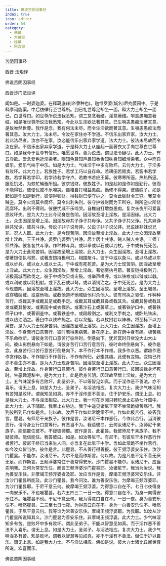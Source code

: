 ```yaml
---
title: 佛说苦阴因事经
index: true
icon: editor
order: 54
category:
  - 佛藏
  - 大藏经
  - 经藏
  - 阿含部
---
```


  苦阴因事经  

西晋 法炬译  

佛说苦阴因事经  

西晋沙门法炬译  

闻如是。一时婆迦婆。在释羁底(刹帝隶种也)。迦惟罗婆(城名)尼拘蒌园中。于是释摩诃能渠。中后彷徉行至世尊所。到已礼世尊足却坐一面。释大力士却坐一面已。白世尊曰。如世尊所说法我悉知。谓三意念著结。淫意著结。嗔恚愚痴意著结。如是唯世尊所说法我悉知。今此以生淫欲法著其意。已生嗔恚愚痴法著其意。是故唯然世尊。我作是念。我有何法未尽。而令生淫欲而著其意。生嗔恚愚痴法而著其意。汝大力士。法未尽。令汝在家住亦不学道。不信乐出家弃家。汝大力士。若此法尽者。汝亦不在家。汝必能信乐出家弃家学道。法大力士。彼法未尽故而令汝在家。不信乐出家弃家学道。于是释大力士从座起一面著衣叉手向世尊白世尊曰。如是我今于世尊有信乐。唯愿世尊。善为说法。谓见法令疑尽。此大力士。有五淫欲。爱念爱色近淫染著。眼知色耳知声鼻知香舌知味身知细滑染著。众中而自娱乐。爱乐气味于中乐。如是大力士。气味淫于中多有败坏。云何大力士。于淫多有败坏。此大力士。若族姓子。若学工巧以自存命。若耕田若贩卖。若客书若学数。若学算若学印。若学诗若学守卢。若教书若应王募。彼寒寒所逼。热热所逼。服忍饥渴。为蚊虻蝇蚤所蛆。彼求钱财。彼族姓子。如是起如是作如是勤行。彼而不能得钱。彼便忧戚不乐啼哭。自椎自打增益愚痴。勤修不得果。彼族姓子。如是起如是作如是勤行。彼便得钱财。得钱财已便守护之。莫令此钱财令王夺。我莫令贼盗。莫令火烧莫令腐坏。莫令出利失利。彼守护钱财而为王所夺。贼所盗火所烧而腐坏。出利不得利。彼便忧戚不乐啼哭。自椎自打增益愚痴。复次长夜所可爱喜悉败坏失。是为大力士此今现身是苦阴。因淫故至增上淫故。是淫因缘。此大力士。众生因淫至增上淫。因淫故母共子诤子共母诤。父共子诤子共父诤。兄共妹诤妹共兄诤。彼共斗诤。母说子非子说母非。父说子非子说父非。兄说妹非妹说兄非。况人人耶。此大力士。是今现苦阴。因淫故至增上淫故。此大力士众因淫故至增上淫故。王王共诤。婆罗门婆罗门共诤。居士居士共诤。贼人贼人共诤。工师工师共诤。彼各各共斗诤。作种种斗具。或以拳或以石或以刀杖。于中或有死死苦。是为大力士此现苦阴。因淫故至增上淫故。此大力士。众生因淫故。至增上淫故。便著铠便执弓箭。或著皮铠持极利刀。相围聚斗。彼于中或以象斗。或以马或以车或以步兵。或以女人或以士夫。于中或有死死苦。是为大力士现苦阴。因淫故至增上淫故。此大力士。众生因淫故。至增上淫故。著铠至执弓箭。著皮铠持极利刀。诣极高城而欲伐之。彼于中或吹贝或击鼓。或举声唤呼。或以铁椎或以钺或以戟。或以利轮或以箭相射。或下乱石或以弩。或以消铜注之。于中死死苦。是为大力士今现苦阴。因淫故至增上淫故。此大力士。众生因淫故。至增上淫故。至王城邑。或穿墙破藏。或盗他物。或截他道坏他城破他村杀他人。彼有司执之驱使。作种种苦行。或截其手或截其足或截手足。或截其耳或截其鼻或截其舌。或截其髻或截其发或截其髻发。或著函中或衣戮杀。或著沙石上或著草上。或著铁驴口中。或著铁师子口中。或著铜釜中。或著铁釜中。或段段割之。或利叉手刺之。或卧热铁床。或以热油洒之。著臼中以铁杵捣之。若以龙蛆。若以杖挝若以棒棒。将至标下以刀枭首。是为大力士现身苦阴。因淫故至增上淫故。此大力士。众生因淫故。至增上淫故。作身苦行口意苦行。彼时若得患病苦。卧在座上。卧在荫中身有痛。极苦痛不乐命欲断。谓彼身苦行口意苦行彼终时。倒悬向下。犹若冥时日欲没大山大山间。彼山影倒悬向下如是。谓彼身苦行口苦行意苦行。彼时命终倒悬向下。彼作是念。此身苦行口苦行意苦行倒悬向下。本不作行本不作福。我多作众恶。谓趣作恶作贪作凶暴。不作福行不作善行。不作有所归。必堕其趣。此便有变悔。变悔已终亦不善生亦不善。是为大力士现身苦阴。因淫故至增上淫故。此大力士。众生因淫故。至增上淫故。作身苦行口意苦行。彼作身苦行已口意苦行已。彼因彼缘身坏死时。生恶趣泥犁中。是为大力士。此是后身苦阴。因淫故至增上淫故。是为大力士。五气味淫多有苦败坏。此圣弟子。不以等智见如真。而于淫作恶不善法。亦不喜乐。谓无上息。如是大力士。圣弟子。与淫法相应。复次大力士。我少气味淫知有苦知是败坏。谓我知见如真。亦不于淫作恶不善法。住于护安乐。谓无上息。如是我大力士。不与淫法相应。此大力士。我一时在罗阅只鞞陀隶止右胁七叶窟中。此大力士。从下晡起。我至止右胁边。我于中遥见诸尼干常不坐常跪极苦痛行。我到彼所到已作如是言。何以故。汝尼干作如此常跪常不坐。作如此极苦行。彼答我言。瞿昙。有师尼干亲族子。彼作是言。汝诸尼干本作恶行。今作此苦行。当消彼恶行。谓今身业行口意等行。有恶当不为。我语彼曰。云何汝诸尼干。汝师尼干亲族子。能信能住彼不。不疑彼师耶。彼作是言。此瞿昙。我彼师尼干亲族子。我不疑彼师。能信能住。我答彼曰。如是。如汝等尼干。有尼干。有彼尼干本作恶行作极苦行。彼尼干终已当来生人间。亦当复在此尼干中学。当如此常跪不坐作苦行。如今汝众皆当尔。彼作是言。此瞿昙。不从善行得善报。彼王频浮婆安乐住。汝沙门瞿昙。不能尔。汝诸尼干。为尔不是而作斯言。何以故。为是凡愚不定不善无厌无足。而作斯言。王频浮婆常住于善常得安乐。沙门瞿昙不能尔。汝诸尼干。应当先明我。云何为常安乐住。而言王频浮婆沙门瞿昙耶。汝诸尼干。我当为汝说。我为善安乐住。非摩竭王频浮婆者及耶。汝应当作是言。摩竭王频浮婆常安乐住。非汝沙门瞿昙所能及。此沙门瞿昙。我今问汝。谁为善安乐住。为摩竭王频浮婆耶。为沙门瞿昙耶。于尼干意云何。彼摩竭王频浮婆。为得意口自在不。七日七夜得身一向安乐不。不也唯瞿昙。若六五四三二一日一夜。得意口自在不。为身一向得安乐住不。唯瞿昙不也。于尼干意云何。我为得意口自在不。一日一夜。身为善安乐住不。唯然瞿昙。二三至七日七夜。为得意口自在不。身为一向善安乐住不。唯然瞿昙。于尼干意云何。我等谁为常善安乐住。摩竭王频浮婆耶。为我耶。如汝从沙门瞿昙所说知其义。沙门瞿昙为善安乐住。非摩竭王频浮婆。此大力士。少气味淫知多有苦。是败坏中多有败坏。谓此圣弟子。不能以智慧见如真。而于淫作恶不善法不入喜乐。谓无上息。如是大力士。圣弟子。与淫法相应。复次大力士。我少气味淫多有苦。知是败坏。谓我以智慧等见如真。亦不于淫有不善法。但住于护以自乐。谓无上息。如是我大力士。不与淫法相应。佛如是说。彼大力士诸比丘闻世尊所说。欢喜而乐。  

佛说苦阴因事经  
